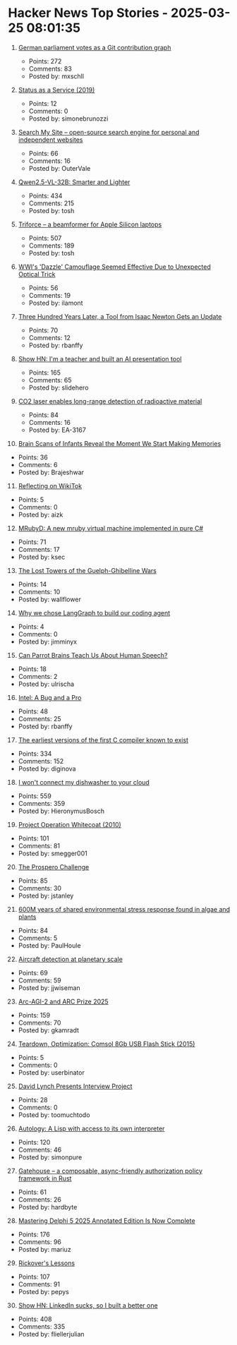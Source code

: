 # Hacker News Top Stories - 2025-03-25 08:01:35

1. [German parliament votes as a Git contribution graph](https://abstimmung.eu/git/2024)
   - Points: 272
   - Comments: 83
   - Posted by: mxschll

2. [Status as a Service (2019)](https://www.eugenewei.com/blog/2019/2/19/status-as-a-service)
   - Points: 12
   - Comments: 0
   - Posted by: simonebrunozzi

3. [Search My Site – open-source search engine for personal and independent websites](https://searchmysite.net)
   - Points: 66
   - Comments: 16
   - Posted by: OuterVale

4. [Qwen2.5-VL-32B: Smarter and Lighter](https://qwenlm.github.io/blog/qwen2.5-vl-32b/)
   - Points: 434
   - Comments: 215
   - Posted by: tosh

5. [Triforce – a beamformer for Apple Silicon laptops](https://github.com/chadmed/triforce)
   - Points: 507
   - Comments: 189
   - Posted by: tosh

6. [WWI's 'Dazzle' Camouflage Seemed Effective Due to Unexpected Optical Trick](https://gizmodo.com/wwis-famous-dazzle-camouflage-seemed-effective-due-to-unexpected-optical-trick-study-finds-2000577568)
   - Points: 56
   - Comments: 19
   - Posted by: ilamont

7. [Three Hundred Years Later, a Tool from Isaac Newton Gets an Update](https://www.quantamagazine.org/three-hundred-years-later-a-tool-from-isaac-newton-gets-an-update-20250324/)
   - Points: 70
   - Comments: 12
   - Posted by: rbanffy

8. [Show HN: I'm a teacher and built an AI presentation tool](undefined)
   - Points: 165
   - Comments: 65
   - Posted by: slidehero

9. [CO2 laser enables long-range detection of radioactive material](https://physicsworld.com/a/co2-laser-enables-long-range-detection-of-radioactive-material/)
   - Points: 84
   - Comments: 16
   - Posted by: EA-3167

10. [Brain Scans of Infants Reveal the Moment We Start Making Memories](https://singularityhub.com/2025/03/20/new-baby-brain-scans-reveal-the-moment-we-start-making-memories/)
   - Points: 36
   - Comments: 6
   - Posted by: Brajeshwar

11. [Reflecting on WikiTok](https://www.aizk.sh/posts/reflecting-on-wikitok)
   - Points: 5
   - Comments: 0
   - Posted by: aizk

12. [MRubyD: A new mruby virtual machine implemented in pure C#](https://github.com/hadashiA/MRubyD)
   - Points: 71
   - Comments: 17
   - Posted by: ksec

13. [The Lost Towers of the Guelph-Ghibelline Wars](https://www.exurbe.com/the-lost-towers-of-the-guelph-ghibelline-wars/)
   - Points: 14
   - Comments: 10
   - Posted by: wallflower

14. [Why we chose LangGraph to build our coding agent](https://www.qodo.ai/blog/why-we-chose-langgraph-to-build-our-coding-agent/)
   - Points: 4
   - Comments: 0
   - Posted by: jimminyx

15. [Can Parrot Brains Teach Us About Human Speech?](https://www.smithsonianmag.com/smart-news/can-parrot-brains-teach-us-about-human-speech-study-finds-budgies-have-language-producing-regions-that-resemble-our-own-180986282/)
   - Points: 18
   - Comments: 2
   - Posted by: ulrischa

16. [Intel: A Bug and a Pro](https://www.abortretry.fail/p/intel-a-bug-and-a-pro)
   - Points: 48
   - Comments: 25
   - Posted by: rbanffy

17. [The earliest versions of the first C compiler known to exist](https://github.com/mortdeus/legacy-cc)
   - Points: 334
   - Comments: 152
   - Posted by: diginova

18. [I won't connect my dishwasher to your cloud](https://www.jeffgeerling.com/blog/2025/i-wont-connect-my-dishwasher-your-stupid-cloud)
   - Points: 559
   - Comments: 359
   - Posted by: HieronymusBosch

19. [Project Operation Whitecoat (2010)](https://scholarworks.lib.csusb.edu/cgi/viewcontent.cgi?article=1201&context=history-in-the-making)
   - Points: 101
   - Comments: 81
   - Posted by: smegger001

20. [The Prospero Challenge](https://www.mattkeeter.com/projects/prospero/)
   - Points: 85
   - Comments: 30
   - Posted by: jstanley

21. [600M years of shared environmental stress response found in algae and plants](https://phys.org/news/2025-03-million-years-environmental-stress-response.html)
   - Points: 84
   - Comments: 5
   - Posted by: PaulHoule

22. [Aircraft detection at planetary scale](https://www.planet.com/pulse/aircraft-detection-at-planetary-scale/)
   - Points: 69
   - Comments: 59
   - Posted by: jjwiseman

23. [Arc-AGI-2 and ARC Prize 2025](https://arcprize.org/blog/announcing-arc-agi-2-and-arc-prize-2025)
   - Points: 159
   - Comments: 70
   - Posted by: gkamradt

24. [Teardown, Optimization: Comsol 8Gb USB Flash Stick (2015)](https://goughlui.com/2015/04/05/teardown-optimization-comsol-8gb-usb-flash-stick-au6989sn-gt-sdtnrcama-008g/)
   - Points: 5
   - Comments: 0
   - Posted by: userbinator

25. [David Lynch Presents Interview Project](https://www.youtube.com/channel/UC4lrTWEywA3JfR-N_dv0d4A)
   - Points: 28
   - Comments: 0
   - Posted by: toomuchtodo

26. [Autology: A Lisp with access to its own interpreter](https://github.com/Kimbsy/autology)
   - Points: 120
   - Comments: 46
   - Posted by: simonpure

27. [Gatehouse – a composable, async-friendly authorization policy framework in Rust](https://github.com/thepartly/gatehouse)
   - Points: 61
   - Comments: 26
   - Posted by: hardbyte

28. [Mastering Delphi 5 2025 Annotated Edition Is Now Complete](https://blog.marcocantu.com/blog/2025-march-mastering-delphi5-annotated-complete.html)
   - Points: 176
   - Comments: 96
   - Posted by: mariuz

29. [Rickover's Lessons](https://www.chinatalk.media/p/rickovers-lessons-how-to-build-a)
   - Points: 107
   - Comments: 91
   - Posted by: pepys

30. [Show HN: LinkedIn sucks, so I built a better one](https://heyopenspot.com/)
   - Points: 408
   - Comments: 335
   - Posted by: fliellerjulian


